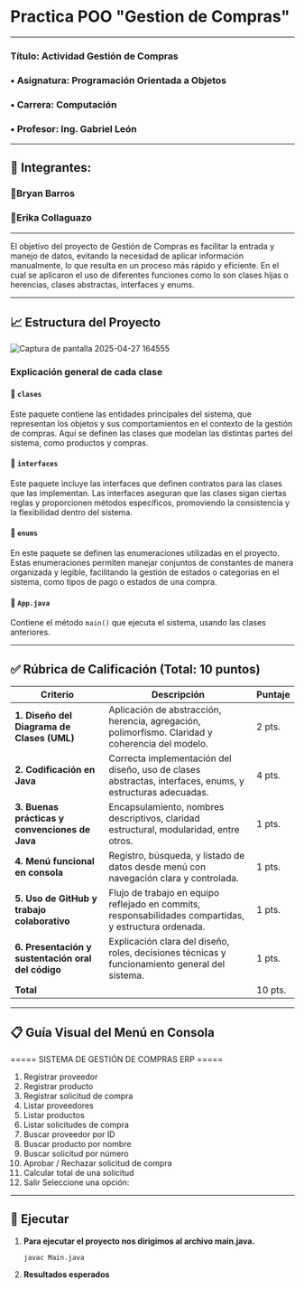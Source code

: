 # Practica POO "Gestion de Compras"
---
### Título: Actividad Gestión de Compras
### •	Asignatura: Programación Orientada a Objetos
### •	Carrera: Computación
### •	Profesor: Ing. Gabriel León
---
## 📝 Integrantes:
### 📌Bryan Barros
### 📌Erika Collaguazo
---

El objetivo del proyecto de Gestión de Compras es facilitar la entrada y manejo de datos, evitando la necesidad de aplicar información manualmente, lo que resulta en un proceso más rápido y eficiente. En el cual se aplicaron el uso de diferentes funciones como lo son clases hijas o herencias, clases abstractas, interfaces y enums.

---

## 📈 Estructura del Proyecto
![Captura de pantalla 2025-04-27 164555](https://github.com/user-attachments/assets/ce5463be-8164-4ea6-a4df-9c497a90a039)


### Explicación general de cada clase 

#### 📂 `clases`
Este paquete contiene las entidades principales del sistema, que representan los objetos y sus comportamientos en el contexto de la gestión de compras. Aquí se definen las clases que modelan las distintas partes del sistema, como productos y compras.

#### 📂 `interfaces`
Este paquete incluye las interfaces que definen contratos para las clases que las implementan. Las interfaces aseguran que las clases sigan ciertas reglas y proporcionen métodos específicos, promoviendo la consistencia y la flexibilidad dentro del sistema.

#### 📂 `enums`
En este paquete se definen las enumeraciones utilizadas en el proyecto. Estas enumeraciones permiten manejar conjuntos de constantes de manera organizada y legible, facilitando la gestión de estados o categorías en el sistema, como tipos de pago o estados de una compra.

#### 📂 `App.java`
Contiene el método `main()` que ejecuta el sistema, usando las clases anteriores. 

---



## ✅ Rúbrica de Calificación (Total: 10 puntos)

| Criterio | Descripción | Puntaje |
|---------|-------------|---------|
| **1. Diseño del Diagrama de Clases (UML)** | Aplicación de abstracción, herencia, agregación, polimorfismo. Claridad y coherencia del modelo. | 2 pts. |
| **2. Codificación en Java** | Correcta implementación del diseño, uso de clases abstractas, interfaces, enums, y estructuras adecuadas.	 | 4 pts. |
| **3. Buenas prácticas y convenciones de Java** | Encapsulamiento, nombres descriptivos, claridad estructural, modularidad, entre otros. | 1 pts. |
| **4. Menú funcional en consola** | Registro, búsqueda, y listado de datos desde menú con navegación clara y controlada. | 1 pts. |
| **5. Uso de GitHub y trabajo colaborativo** | Flujo de trabajo en equipo reflejado en commits, responsabilidades compartidas, y estructura ordenada. | 1 pts. |
| **6. Presentación y sustentación oral del código** | Explicación clara del diseño, roles, decisiones técnicas y funcionamiento general del sistema. | 1 pts. |
| **Total** |  | 10 pts. |

---

📋 Guía Visual del Menú en Consola
---
===== SISTEMA DE GESTIÓN DE COMPRAS ERP =====
1. Registrar proveedor
2. Registrar producto
3. Registrar solicitud de compra
4. Listar proveedores
5. Listar productos
6. Listar solicitudes de compra
7. Buscar proveedor por ID
8. Buscar producto por nombre
9. Buscar solicitud por número
13. Aprobar / Rechazar solicitud de compra
14. Calcular total de una solicitud
15. Salir
Seleccione una opción:
---

## 🧰 Ejecutar

1. **Para ejecutar el proyecto nos dirigimos al archivo **main.java.****  
    ```bash
    javac Main.java
    ```

5. **Resultados esperados**  
    

